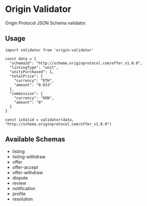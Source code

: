 # Origin Validator

Origin Protocol JSON Schema validator.

## Usage

```
import validator from 'origin-validator'

const data = {
  "schemaId": "http://schema.originprotocol.com/offer_v1.0.0",
  "listingType": "unit",
  "unitsPurchased": 1,
  "totalPrice": {
    "currency": "ETH",
    "amount": "0.033"
  },
  "commission": {
    "currency": "OGN",
    "amount": "0"
  }
}

const isValid = validator(data, "http://schema.originprotocol.com/offer_v1.0.0")

```

## Available Schemas

- listing
- listing-withdraw
- offer
- offer-accept
- offer-withdraw
- dispute
- review
- notification
- profile
- resolution
